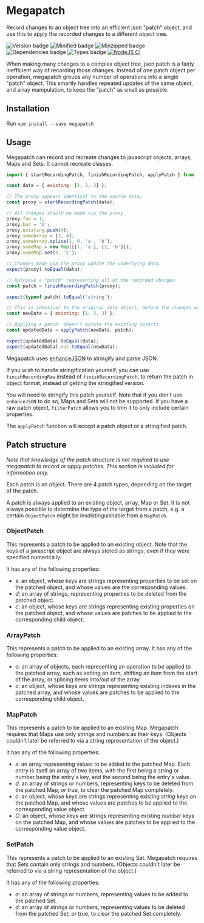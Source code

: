 # Megapatch

Record changes to an object tree into an efficient json "patch" object, and use this to apply the recorded changes to a different object tree.

![Version badge](https://badgen.net/npm/v/megapatch) ![Minified badge](https://badgen.net/bundlephobia/min/megapatch) ![Minzipped badge](https://badgen.net/bundlephobia/minzip/megapatch) ![Dependencies badge](https://badgen.net/bundlephobia/dependency-count/megapatch) ![Types badge](https://badgen.net/npm/types/megapatch) [![NodeJS CI](https://github.com/FTWinston/megapatch/actions/workflows/test.yml/badge.svg?event=push)](https://github.com/FTWinston/megapatch/actions/workflows/test.yml)

When making many changes to a complex object tree, json patch is a fairly inefficient way of recording those changes.
Instead of one patch object per operation, megapatch groups any number of operations into a single "patch" object.
This smartly handles repeated updates of the same object, and array manipulation, to keep the "patch" as small as possible.

## Installation
Run `npm install --save megapatch`

## Usage

Megapatch can record and recreate changes to javascript objects, arrays, Maps and Sets. It cannot recreate classes.

```javascript
import { startRecordingPatch, finishRecordingPatch, applyPatch } from 'megapatch';

const data = { existing: [1, 2, 3] };

// The proxy appears identical to the source data.
const proxy = startRecordingPatch(data); 

// All changes should be made via the proxy.
proxy.foo = 1;
proxy.bar = '2';
proxy.existing.push(4);
proxy.someArray = [3, 4];
proxy.someArray.splice(1, 0, 'a', 'b');
proxy.someMap = new Map([[1, 'a'], [2, 'b']]);
proxy.someMap.set(3, 'c');

// Changes made via the proxy update the underlying data.
expect(proxy).toEqual(data);

// Retrieve a "patch" representing all of the recorded changes.
const patch = finishRecordingPatch(proxy);

expect(typeof patch).toEqual('string');

// This is identical to the original data object, before the changes were recorded.
const newData = { existing: [1, 2, 3] };

// Applying a patch  doesn't mutate the existing objects.
const updatedData = applyPatch(newData, patch);

expect(updatedData).toEqual(data);
expect(updatedData).not.toEqual(newData);
```

Megapatch uses [enhanceJSON](https://github.com/FTWinston/enhanceJSON) to stringify and parse JSON.

If you wish to handle stringification yourself, you can use `finishRecordingRaw` instead of `finishRecordingPatch`, to return the patch in object format, instead of getting the stringified version.

You will need to stringify this patch yourself. Note that if you don't use `enhanceJSON` to do so, Maps and Sets will not be supported. If you have a raw patch object, `filterPatch` allows you to trim it to only include certain properties.

The `applyPatch` function will accept a patch object or a stringified patch.

## Patch structure
_Note that knowledge of the patch structure is not required to use megapatch to record or apply patches. This section is included for information only._

Each patch is an object. There are 4 patch types, depending on the target of the patch.

A patch is always applied to an existing object, array, Map or Set. It is not always possible to determine the type of the target from a patch, e.g. a certain `ObjectPatch` might be insdistinguishable from a `MapPatch`.

### ObjectPatch
This represents a patch to be applied to an existing object. Note that the keys of a javascript object are always stored as strings, even if they were specified numerically.

It has any of the following properties:
- *s*: an object, whose keys are strings representing properties to be set on the patched object, and whose values are the corresponding values.
- *d*: an array of strings, representing properties to be deleted from the patched object.
- *c*: an object, whose keys are strings representing existing properties on the patched object, and whose values are patches to be applied to the corresponding child object.

### ArrayPatch
This represents a patch to be applied to an existing array. It has any of the following properties:
- *o*: an array of objects, each representing an operation to be applied to the patched array, such as setting an item, shifting an item from the start of the array, or splicing items into/out of the array.
- *c*: an object, whose keys are strings representing existing indexes in the patched array, and whose values are patches to be applied to the corresponding child object.

### MapPatch
This represents a patch to be applied to an existing Map. Megapatch requires that Maps use only strings and numbers as their keys. (Objects couldn't later be referred to via a string representation of the object.)

It has any of the following properties:
- *s*: an array representing values to be added to the patched Map. Each entry is itself an array of two items, with the first being a string or number being the entry's key, and the second being the entry's value.
- *d*: an array of strings or numbers, representing keys to be deleted from the patched Map, _or_ true, to clear the patched Map completely.
- *c*: an object, whose keys are strings representing existing _string_ keys on the patched Map, and whose values are patches to be applied to the corresponding value object.
- *C*: an object, whose keys are strings representing existing _number_ keys on the patched Map, and whose values are patches to be applied to the corresponding value object.

### SetPatch
This represents a patch to be applied to an existing Set. Megapatch requires that Sets contain only strings and numbers. (Objects couldn't later be referred to via a string representation of the object.)

It has any of the following properties:
- *a*: an array of strings or numbers, representing values to be added to the patched Set.
- *d*: an array of strings or numbers, representing values to be deleted from the patched Set, _or_ true, to clear the patched Set completely.

